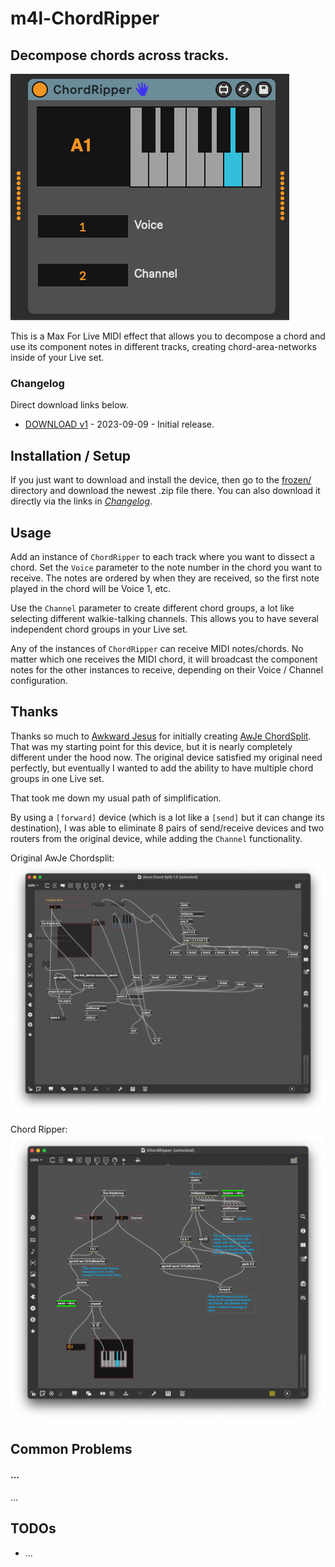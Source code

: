 # m4l-ChordRipper
## Decompose chords across tracks.

![ChordRipper](images/ChordRipper.png)

This is a Max For Live MIDI effect that allows you to decompose a chord and use its component notes in different tracks, creating chord-area-networks inside of your Live set.

### Changelog

Direct download links below.
* [DOWNLOAD v1](https://github.com/zsteinkamp/m4l-ChordRipper/raw/main/frozen/ChordRipper-v1.amxd) - 2023-09-09 - Initial release.

## Installation / Setup

If you just want to download and install the device, then go to the [frozen/](https://github.com/zsteinkamp/m4l-ChordRipper/tree/main/frozen) directory and download the newest .zip file there. You can also download it directly via the links in [*Changelog*](#changelog).

## Usage

Add an instance of `ChordRipper` to each track where you want to dissect a chord. Set the `Voice` parameter to the note number in the chord you want to receive. The notes are ordered by when they are received, so the first note played in the chord will be Voice 1, etc.

Use the `Channel` parameter to create different chord groups, a lot like selecting different walkie-talking channels. This allows you to have several independent chord groups in your Live set.

Any of the instances of `ChordRipper` can receive MIDI notes/chords. No matter which one receives the MIDI chord, it will broadcast the component notes for the other instances to receive, depending on their Voice / Channel configuration.

## Thanks
Thanks so much to [Awkward
Jesus](https://maxforlive.com/profile/user/AwkwardJesus) for initially creating
[AwJe ChordSplit](https://maxforlive.com/library/device.php?id=6429#22317).
That was my starting point for this device, but it is nearly completely
different under the hood now. The original device satisfied my original need
perfectly, but eventually I wanted to add the ability to have multiple chord
groups in one Live set.

That took me down my usual path of simplification.

By using a `[forward]` device (which is a lot like a `[send]` but it can change its destination), I was able to eliminate 8 pairs of send/receive devices and two routers from the original device, while adding the `Channel` functionality.

Original AwJe Chordsplit:
![Original Device](images/before.png)

Chord Ripper:
![This Device](images/after.png)


## Common Problems

#### ...
...


## TODOs
* ...


